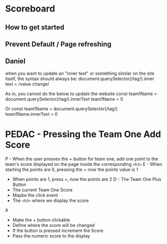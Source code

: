 # Scoreboard

## How to get started

## Prevent Default / Page refreshing

## Daniel

when you want to update an "inner text" or something similar on the site itself, the syntax should always be: document.querySelector(/tag/).inner text = /value change/

As in, you cannot do the below to update the website const team1Name = document.querySelector(/tag/).innerText team1Name = 0

Or const team1Name = document.querySelector(/tag/) team1Name.innerText = 0

# PEDAC - Pressing the Team One Add Score

P - When the user presses the + button for team one, add one point to the team's score displayed on the page inside the corresponding `<h3>`
E - When starting the points are 0, pressing the + now the points value is 1

- When points are 1, press +, now the points are 2
  D - The Team One Plus Button
- The current Team One Score
- Maybe the click event
- The `<h3>` where we display the score

A

- Make the + button clickable
- Define where the score will be changed
- If the button is pressed increment the Score
- Pass the numeric score to the display
